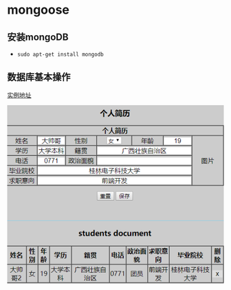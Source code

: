 # mongoose
## 安装mongoDB
* `sudo apt-get install mongodb`
## 数据库基本操作
[实例地址](http:182.254.195.126:8989)

![](static/images/home.png)
